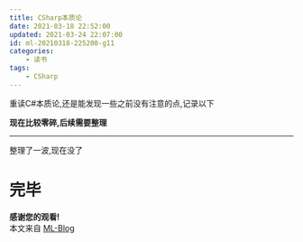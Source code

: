 ```yaml
---
title: CSharp本质论
date: 2021-03-18 22:52:00
updated: 2021-03-24 22:07:00
id: ml-20210318-225200-g11
categories:
	- 读书
tags: 
	- CSharp
---
```


重读C#本质论,还是能发现一些之前没有注意的点,记录以下

**现在比较零碎,后续需要整理**

<!--more-->

---

整理了一波,现在没了



# 完毕

**感谢您的观看!**  
本文来自 [ML-Blog][ML-Blog_Link]

<!-- 图片 -->



<!-- 链接 -->



<!-- 水印 -->
[ML-Blog_Link]:https://userminghaoli.github.io/ "我的博客"
